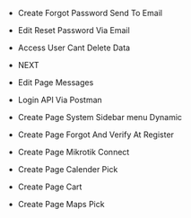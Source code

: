 - Create Forgot Password Send To Email
- Edit Reset Password Via Email
- Access User Cant Delete Data

- NEXT
- Edit Page Messages
- Login API Via Postman
- Create Page System Sidebar menu Dynamic
- Create Page Forgot And Verify At Register

- Create Page Mikrotik Connect
- Create Page Calender Pick
- Create Page Cart
- Create Page Maps Pick
